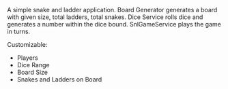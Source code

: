A simple snake and ladder application.
Board Generator generates a board with given size, total ladders, total snakes.
Dice Service rolls dice and generates a number within the dice bound.
SnlGameService plays the game in turns.

Customizable:
* Players
* Dice Range
* Board Size
* Snakes and Ladders on Board
